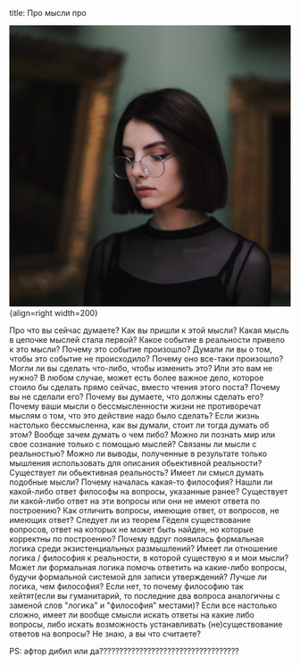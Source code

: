 title: Про мысли про

![](/blog/static/img/VsXBACXMMuc.jpg){align=right width=200}

Про что вы сейчас думаете? Как вы пришли к этой мысли? Какая мысль в цепочке мыслей стала первой? Какое событие в реальности привело к это мысли? Почему это событие произошло? Думали ли вы о том, чтобы это событие не происходило? Почему оно все-таки произошло? Могли ли вы сделать что-либо, чтобы изменить это? Или это вам не нужно? В любом случае, может есть более важное дело, которое стоило бы сделать прямо сейчас, вместо чтения этого поста? Почему вы не сделали его? Почему вы думаете, что должны сделать его? Почему ваши мысли о бессмысленности жизни не противоречат мыслям о том, что это действие надо было сделать? Если жизнь настолько бессмысленна, как вы думали, стоит ли тогда думать об этом? Вообще зачем думать о чем либо? Можно ли познать мир или свое сознание только с помощью мыслей? Связаны ли мысли с реальностью? Можно ли выводы, полученные в результате только мышления использовать для описания обьективной реальности? Существует ли обьективная реальность? Имеет ли смысл думать подобные мысли? Почему началась какая-то философия? Нашли ли какой-либо ответ философы на вопросы, указанные ранее? Существует ли какой-либо ответ на эти вопросы или они не имеют ответа по построению? Как отличить вопросы, имеющие ответ, от вопросов, не имеющих ответ? Следует ли из теорем Гёделя существование вопросов, ответ на которых не может быть найден, но которые корректны по построению? Почему вдруг появилась формальная логика среди экзистенциальных размышлений? Имеет ли отношение логика / философия к реальности, в которой существую я и мои мысли? Может ли формальная логика помочь ответить на какие-либо вопросы, будучи формальной системой для записи утверждений? Лучше ли логика, чем философия? Если нет, то почему философию так хейтят(если вы гуманитарий, то последние два вопроса аналогичны с заменой слов "логика" и "философия" местами)? Если все настолько сложно, имеет ли вообще смысли искать ответы на какие либо вопросы, либо искать возможность устанавливать (не)существование ответов на вопросы? Не знаю, а вы что считаете?

PS: афтор дибил или да???????????????????????????????????
